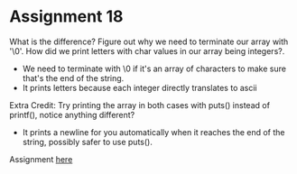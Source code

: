 # Assignment 18

What is the difference? Figure out why we need to terminate our array with '\0'. How did we print letters with char values in our array being integers?.

- We need to terminate with \0 if it's an array of characters to make sure that's the end of the string.
- It prints letters because each integer directly translates to ascii

Extra Credit: Try printing the array in both cases with puts() instead of printf(), notice anything different?

- It prints a newline for you automatically when it reaches the end of the string, possibly safer to use puts().


Assignment [here](https://github.com/h0mbre/Learning-C/tree/master/Assignment-18)
